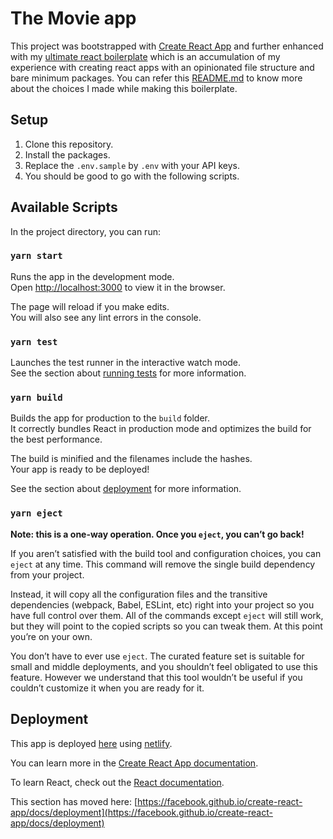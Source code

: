 # The Movie app

This project was bootstrapped with
[Create React App](https://github.com/facebook/create-react-app) and further
enhanced with my
[ultimate react boilerplate](https://github.com/sibasishm/the-ultimate-react-boilerplate)
which is an accumulation of my experience with creating react apps with an
opinionated file structure and bare minimum packages. You can refer this
[README.md](https://github.com/sibasishm/the-ultimate-react-boilerplate/blob/main/README.md)
to know more about the choices I made while making this boilerplate.

## Setup

1. Clone this repository.
2. Install the packages.
3. Replace the `.env.sample` by `.env` with your API keys.
4. You should be good to go with the following scripts.

## Available Scripts

In the project directory, you can run:

### `yarn start`

Runs the app in the development mode.\
Open [http://localhost:3000](http://localhost:3000) to view it in the browser.

The page will reload if you make edits.\
You will also see any lint errors in the console.

### `yarn test`

Launches the test runner in the interactive watch mode.\
See the section about [running tests](https://facebook.github.io/create-react-app/docs/running-tests)
for more information.

### `yarn build`

Builds the app for production to the `build` folder.\
It correctly bundles React in production mode and optimizes the build for the best
performance.

The build is minified and the filenames include the hashes.\
Your app is ready to be deployed!

See the section about
[deployment](https://facebook.github.io/create-react-app/docs/deployment) for
more information.

### `yarn eject`

**Note: this is a one-way operation. Once you `eject`, you can’t go back!**

If you aren’t satisfied with the build tool and configuration choices, you can
`eject` at any time. This command will remove the single build dependency from
your project.

Instead, it will copy all the configuration files and the transitive
dependencies (webpack, Babel, ESLint, etc) right into your project so you have
full control over them. All of the commands except `eject` will still work, but
they will point to the copied scripts so you can tweak them. At this point
you’re on your own.

You don’t have to ever use `eject`. The curated feature set is suitable for
small and middle deployments, and you shouldn’t feel obligated to use this
feature. However we understand that this tool wouldn’t be useful if you couldn’t
customize it when you are ready for it.

## Deployment

This app is deployed [here](https://brave-goldberg-880aea.netlify.app) using
[netlify](https://app.netlify.com/).

You can learn more in the
[Create React App documentation](https://facebook.github.io/create-react-app/docs/getting-started).

To learn React, check out the [React documentation](https://reactjs.org/).

This section has moved here:
[https://facebook.github.io/create-react-app/docs/deployment](https://facebook.github.io/create-react-app/docs/deployment)
